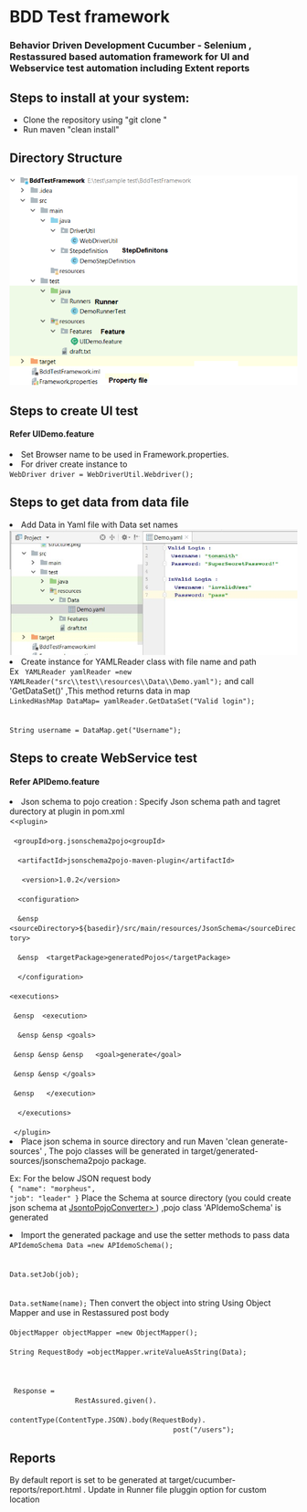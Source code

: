  <h1>BDD Test framework</h1>
<h3>Behavior Driven Development Cucumber - Selenium , Restassured based automation framework for UI and Webservice test automation including Extent reports</h3>

<h2>Steps to install at your system:</h2>
	<ul>
	<li>Clone the repository using "git clone <repository url>"</li>
	<li>Run maven "clean install"</li>
	</ul>

<h2>Directory Structure</h2>
<img src="imgs/structure.png" title = "directory structure"/>

<h2>Steps to create UI test</h2>
<h4>Refer UIDemo.feature </h4>
 <li>Set Browser name to be used in Framework.properties.</li> 
 <li>For driver create instance to </li>
<code>WebDriver driver = WebDriverUtil.Webdriver();</code> 

<h2>Steps to get data from data file</h2>
<li>Add Data in Yaml file with Data set names</li>
 <img src="imgs/Yamldata.jpg" title="Yaml data"</img>

<li>Create instance for YAMLReader class with file name and path</li>
Ex
<code> YAMLReader yamlReader =new YAMLReader("src\\test\\resources\\Data\\Demo.yaml");</code> 
  and call 'GetDataSet(<Dataset Name>)' ,This method returns data in map
<br><code>LinkedHashMap DataMap= yamlReader.GetDataSet("Valid login");<br>
       <br>String username = DataMap.get("Username");</code> 


<h2>Steps to create WebService test</h2>
<h4>Refer APIDemo.feature</h4>
<li>Json schema to pojo creation : Specify Json schema path and tagret durectory at plugin in pom.xml</li>
<<code>&lt;plugin&gt;
           <br> &lt;groupId&gt;org.jsonschema2pojo&lt;groupId&gt;
          <br>  &lt;artifactId&gt;jsonschema2pojo-maven-plugin&lt;/artifactId&gt;
           <br>   &lt;version&gt;1.0.2&lt;/version&gt;
          <br>  &lt;configuration&gt;
              <br>  &ensp  &lt;sourceDirectory&gt;${basedir}/src/main/resources/JsonSchema&lt;/sourceDirectory&gt;
             <br>  &ensp  &lt;targetPackage&gt;generatedPojos&lt;/targetPackage&gt;
          <br>  &lt;/configuration&gt;
            <br>&lt;executions&gt;
              <br> &ensp  &lt;execution&gt;
                  <br>  &ensp &ensp &lt;goals&gt;
                     <br> &ensp &ensp &ensp   &lt;goal&gt;generate&lt;/goal&gt;
                   <br> &ensp &ensp &lt;/goals&gt;
             <br> &ensp   &lt;/execution&gt;
          <br>  &lt;/executions&gt;
      <br> &lt;/plugin&gt;</code>

<li>Place json schema in source directory and run Maven 'clean generate-sources' , The pojo classes will be generated in target/generated-sources/jsonschema2pojo package.</li>

Ex:
For the below JSON request body
<code><br>{
    "name": "morpheus",
    "job": "leader"
}</code>
Place the Schema at source directory (you could create json schema at <a href="https://www.liquid-technologies.com/online-json-to-schema-converter" >JsontoPojoConverter> </a>) ,pojo class 'APIdemoSchema' is generated 

<li>Import the generated package and use the setter methods to pass data</li>
  <code>APIdemoSchema Data =new APIdemoSchema();
        <br></br>Data.setJob(job);
        <br></br>Data.setName(name);</code>
	Then convert the object into string Using Object Mapper and use in Restassured post body
<code>
 <br>ObjectMapper objectMapper =new ObjectMapper();
  <br>String RequestBody =objectMapper.writeValueAsString(Data);
<br>
<br> Response =
                RestAssured.given().
                        contentType(ContentType.JSON).body(RequestBody).
                                        post("/users");
</code>

<h2>Reports</h2>
By default report is set to be generated at target/cucumber-reports/report.html . Update in Runner file pluggin option for custom location